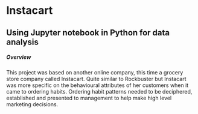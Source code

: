 # Instacart
## Using Jupyter notebook in Python for data analysis
##### Overview
This project was based on another online company, this time a grocery store company called Instacart. Quite similar to Rockbuster but Instacart was more specific on the behavioural attributes of her customers when it came to ordering habits. Ordering habit patterns needed to be deciphered, established and presented to management to help make high level marketing decisions.
